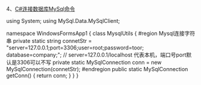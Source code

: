 4、[C#连接数据库MySql命令](http://www.cnblogs.com/myyan/p/3746410.html)

using System;
using MySql.Data.MySqlClient;

namespace WindowsFormsApp1
{
    class MysqlUtils
    {
        #region Mysql连接字符串
        private static string connetStr = "server=127.0.0.1;port=3306;user=root;password=toor; database=company;";
        // server=127.0.0.1/localhost 代表本机，端口号port默认是3306可以不写
        private static MySqlConnection conn = new MySqlConnection(connetStr);
        #endregion
        public static MySqlConnection getConn()
        {
            return conn;
        }
    }
}